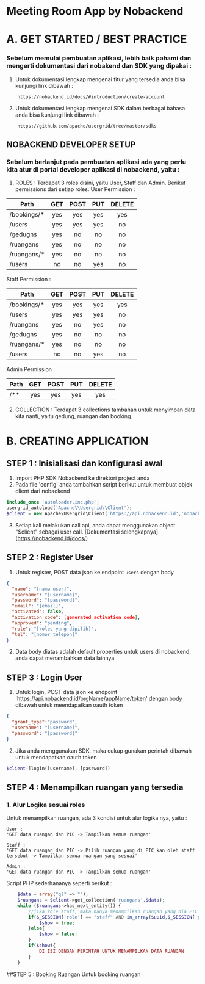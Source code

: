 # Meeting Room App by Nobackend

# A. GET STARTED / BEST PRACTICE
### Sebelum memulai pembuatan aplikasi, lebih baik pahami dan mengerti dokumentasi dari nobakend dan SDK yang dipakai :
1. Untuk dokumentasi lengkap mengenai fitur yang tersedia anda bisa kunjungi link dibawah :
```
	https://nobackend.id/docs/#introduction/create-account
```

2. Untuk dokumentasi lengkap mengenai SDK dalam berbagai bahasa anda bisa kunjungi link dibawah :
```
	https://github.com/apache/usergrid/tree/master/sdks
```

## NOBACKEND DEVELOPER SETUP
### Sebelum berlanjut pada pembuatan aplikasi ada yang perlu kita atur di portal developer aplikasi di nobackend, yaitu :
1. ROLES : Terdapat 3 roles disini, yaitu User, Staff dan Admin. Berikut permissions dari setiap roles.
User Permission :

| Path   	|  GET  | POST  |  PUT  | DELETE |
| -------------	|:-----:|:-----:|:-----:|:------:|
| /bookings/*   |  yes  |  yes  |  yes  |  yes   |
| /users   	|  yes  |  yes  |  yes  |  no    |
| /gedugns   	|  yes  |  no   |  no   |  no    |
| /ruangans   	|  yes  |  no   |  no   |  no    |
| /ruangans/*   |  yes  |  no   |  no   |  no    |
| /users   	|  no   |  no   |  yes  |  no    |

Staff Permission :

| Path   	|  GET  | POST  |  PUT  | DELETE |
| -------------	|:-----:|:-----:|:-----:|:------:|
| /bookings/*   |  yes  |  yes  |  yes  |  yes   |
| /users   	|  yes  |  yes  |  yes  |  no    |
| /ruangans   	|  yes  |  no   |  yes  |  no    |
| /gedugns   	|  yes  |  no   |  no   |  no    |
| /ruangans/*   |  yes  |  no   |  no   |  no    |
| /users   	|  no   |  no   |  yes  |  no    |

Admin Permission :

| Path   	|  GET  | POST  |  PUT  | DELETE |
| -------------	|:-----:|:-----:|:-----:|:------:|
| /**   	|  yes  |  yes  |  yes  |  yes   |

2. COLLECTION : Terdapat 3 collections tambahan untuk menyimpan data kita nanti, yaitu gedung, ruangan dan booking.



# B. CREATING APPLICATION
## STEP 1 : Inisialisasi dan konfigurasi awal
1. Import PHP SDK Nobackend ke direktori project anda
2. Pada file 'config' anda tambahkan script berikut untuk membuat objek client dari nobackend
```php
include_once 'autoloader.inc.php';	
usergrid_autoload('Apache\\Usergrid\\Client');
$client = new Apache\Usergrid\Client('https://api.nobackend.id','nobackend.meeting','meeting');
```
3. Setiap kali melakukan call api, anda dapat menggunakan object "$client" sebagai user call. [Dokumentasi selengkapnya] (https://nobackend.id/docs/)

## STEP 2 : Register User
1. Untuk register, POST data json ke endpoint `users` dengan body 
```json
{
  "name": "[nama user]",
  "username": "[username]",
  "password": "[password]",
  "email": "[email]",
  "activated": false,
  "activation_code": [generated activation code],
  "approved": "pending",
  "role": "[roles yang dipilih]",
  "tel": "[nomor telepon]"
}
```
2. Data body diatas adalah default properties untuk users di nobackend, anda dapat menambahkan data lainnya

## STEP 3 : Login User
1. Untuk login, POST data json ke endpoint 'https://api.nobackend.id/orgName/appName/token' dengan body dibawah untuk meendapatkan oauth token
```json
{
  "grant_type":"password",
  "username": "[username]",
  "password": "[password]"
}
```
2. Jika anda menggunakan SDK, maka cukup gunakan perintah dibawah untuk mendapatkan oauth token
```php
$client-]login([username], [password])
```

## STEP 4 : Menampilkan ruangan yang tersedia
### 1. Alur Logika sesuai roles
Untuk menampilkan ruangan, ada 3 kondisi untuk alur logika nya, yaitu : 
```
User :
'GET data ruangan dan PIC -> Tampilkan semua ruangan'
```

```
Staff :
'GET data ruangan dan PIC -> Pilih ruangan yang di PIC kan oleh staff tersebut -> Tampilkan semua ruangan yang sesuai'
```

```
Admin :
'GET data ruangan dan PIC -> Tampilkan semua ruangan'
```

Script PHP sederhananya seperti berikut :
```php
	$data = array("ql" => "");
	$ruangans = $client->get_collection('ruangans',$data);
	while ($ruangans->has_next_entity()) {
		//jika role staff, maka hanya menampilkan ruangan yang dia PIC kan saja
		if($_SESSION['role'] == "staff" AND in_array($uuid,$_SESSION['pic'])){
			$show = true;
		}else{
			$show = false;
		}
		if($show){
			DI ISI DENGAN PERINTAH UNTUK MENAMPILKAN DATA RUANGAN
		}
	}
```

##STEP 5 : Booking Ruangan
Untuk booking ruangan
